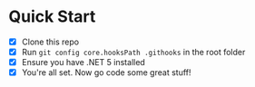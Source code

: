 # Quick Start
- [x] Clone this repo
- [x] Run `git config core.hooksPath .githooks` in the root folder
- [x] Ensure you have .NET 5 installed
- [x] You're all set. Now go code some great stuff!